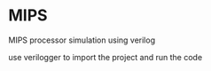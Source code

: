 # MIPS
MIPS processor simulation using verilog

use verilogger to import the project and run the code
